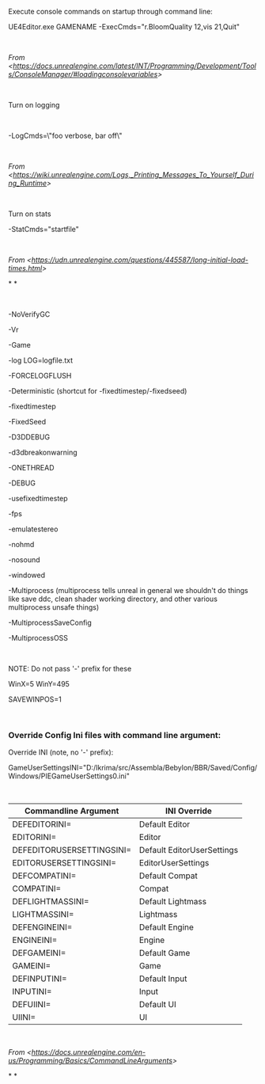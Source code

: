 Execute console commands on startup through command line:

UE4Editor.exe GAMENAME -ExecCmds="r.BloomQuality 12,vis 21,Quit"

 

*From &lt;<https://docs.unrealengine.com/latest/INT/Programming/Development/Tools/ConsoleManager/#loadingconsolevariables>&gt;*

 

Turn on logging

 

-LogCmds=\\"foo verbose, bar off\\"

 

*From &lt;<https://wiki.unrealengine.com/Logs,_Printing_Messages_To_Yourself_During_Runtime>&gt;*

 

Turn on stats

-StatCmds="startfile"

 

*From &lt;<https://udn.unrealengine.com/questions/445587/long-initial-load-times.html>&gt;*

\* *

 

-NoVerifyGC

-Vr

-Game

-log LOG=logfile.txt

-FORCELOGFLUSH

-Deterministic (shortcut for -fixedtimestep/-fixedseed)

-fixedtimestep

-FixedSeed

-D3DDEBUG

-d3dbreakonwarning

-ONETHREAD

-DEBUG

-usefixedtimestep

-fps

-emulatestereo

-nohmd

-nosound

-windowed

-Multiprocess (multiprocess tells unreal in general we shouldn't do things like save ddc, clean shader working directory, and other various multiprocess unsafe things)

-MultiprocessSaveConfig

-MultiprocessOSS

 

NOTE: Do not pass '-' prefix for these

WinX=5 WinY=495

SAVEWINPOS=1

 

### **Override Config Ini files with command line argument:**

Override INI (note, no '-' prefix):

GameUserSettingsINI="D:/Ikrima/src/Assembla/Bebylon/BBR/Saved/Config/Windows/PIEGameUserSettings0.ini"

 

<table><thead><tr class="header"><th><strong>Commandline Argument</strong></th><th><strong>INI Override</strong></th></tr></thead><tbody><tr class="odd"><td>DEFEDITORINI=</td><td>Default Editor</td></tr><tr class="even"><td>EDITORINI=</td><td>Editor</td></tr><tr class="odd"><td>DEFEDITORUSERSETTINGSINI=</td><td>Default EditorUserSettings</td></tr><tr class="even"><td>EDITORUSERSETTINGSINI=</td><td>EditorUserSettings</td></tr><tr class="odd"><td>DEFCOMPATINI=</td><td>Default Compat</td></tr><tr class="even"><td>COMPATINI=</td><td>Compat</td></tr><tr class="odd"><td>DEFLIGHTMASSINI=</td><td>Default Lightmass</td></tr><tr class="even"><td>LIGHTMASSINI=</td><td>Lightmass</td></tr><tr class="odd"><td>DEFENGINEINI=</td><td>Default Engine</td></tr><tr class="even"><td>ENGINEINI=</td><td>Engine</td></tr><tr class="odd"><td>DEFGAMEINI=</td><td>Default Game</td></tr><tr class="even"><td>GAMEINI=</td><td>Game</td></tr><tr class="odd"><td>DEFINPUTINI=</td><td>Default Input</td></tr><tr class="even"><td>INPUTINI=</td><td>Input</td></tr><tr class="odd"><td>DEFUIINI=</td><td>Default UI</td></tr><tr class="even"><td>UIINI=</td><td>UI</td></tr></tbody></table>

 

*From &lt;<https://docs.unrealengine.com/en-us/Programming/Basics/CommandLineArguments>&gt;*

\* *
